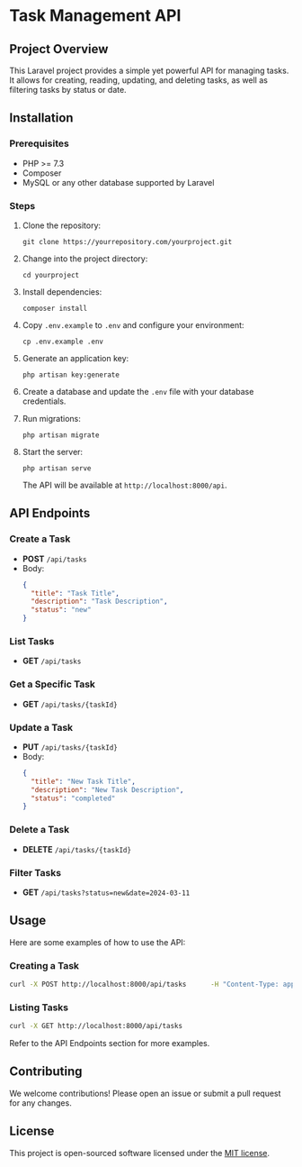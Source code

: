
# Task Management API

## Project Overview

This Laravel project provides a simple yet powerful API for managing tasks. It allows for creating, reading, updating, and deleting tasks, as well as filtering tasks by status or date.

## Installation

### Prerequisites

- PHP >= 7.3
- Composer
- MySQL or any other database supported by Laravel

### Steps

1. Clone the repository:
   ```
   git clone https://yourrepository.com/yourproject.git
   ```

2. Change into the project directory:
   ```
   cd yourproject
   ```

3. Install dependencies:
   ```
   composer install
   ```

4. Copy `.env.example` to `.env` and configure your environment:
   ```
   cp .env.example .env
   ```

5. Generate an application key:
   ```
   php artisan key:generate
   ```

6. Create a database and update the `.env` file with your database credentials.

7. Run migrations:
   ```
   php artisan migrate
   ```

8. Start the server:
   ```
   php artisan serve
   ```
   The API will be available at `http://localhost:8000/api`.

## API Endpoints

### Create a Task

- **POST** `/api/tasks`
- Body:
  ```json
  {
    "title": "Task Title",
    "description": "Task Description",
    "status": "new"
  }
  ```

### List Tasks

- **GET** `/api/tasks`

### Get a Specific Task

- **GET** `/api/tasks/{taskId}`

### Update a Task

- **PUT** `/api/tasks/{taskId}`
- Body:
  ```json
  {
    "title": "New Task Title",
    "description": "New Task Description",
    "status": "completed"
  }
  ```

### Delete a Task

- **DELETE** `/api/tasks/{taskId}`

### Filter Tasks

- **GET** `/api/tasks?status=new&date=2024-03-11`

## Usage

Here are some examples of how to use the API:

### Creating a Task

```bash
curl -X POST http://localhost:8000/api/tasks      -H "Content-Type: application/json"      -d '{"title": "Write README", "description": "Write README for the project", "status": "new"}'
```

### Listing Tasks

```bash
curl -X GET http://localhost:8000/api/tasks
```

Refer to the API Endpoints section for more examples.

## Contributing

We welcome contributions! Please open an issue or submit a pull request for any changes.

## License

This project is open-sourced software licensed under the [MIT license](LICENSE.md).
